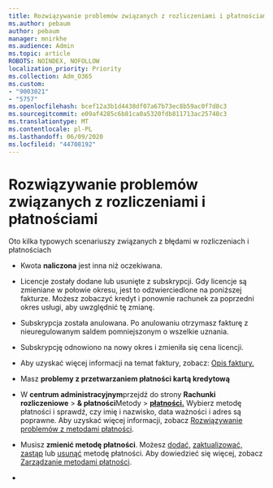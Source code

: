 ```yaml
---
title: Rozwiązywanie problemów związanych z rozliczeniami i płatnościami
ms.author: pebaum
author: pebaum
manager: mnirkhe
ms.audience: Admin
ms.topic: article
ROBOTS: NOINDEX, NOFOLLOW
localization_priority: Priority
ms.collection: Adm_O365
ms.custom:
- "9003021"
- "5757"
ms.openlocfilehash: bcef12a3b1d4438df07a67b73ec8b59ac0f7d8c3
ms.sourcegitcommit: e09af4285c6b81ca0a5320fdb811713ac25748c3
ms.translationtype: MT
ms.contentlocale: pl-PL
ms.lasthandoff: 06/09/2020
ms.locfileid: "44708192"
---
```

# <a name="resolving-billing-and-payment-errors"></a>Rozwiązywanie problemów związanych z rozliczeniami i płatnościami

Oto kilka typowych scenariuszy związanych z błędami w rozliczeniach i płatnościach

- Kwota **naliczona** jest inna niż oczekiwana.
- Licencje zostały dodane lub usunięte z subskrypcji. Gdy licencje są zmieniane w połowie okresu, jest to odzwierciedlone na poniższej fakturze. Możesz zobaczyć kredyt i ponownie rachunek za poprzedni okres usługi, aby uwzględnić tę zmianę.
- Subskrypcja została anulowana. Po anulowaniu otrzymasz fakturę z nieuregulowanym saldem pomniejszonym o wszelkie uznania.
- Subskrypcję odnowiono na nowy okres i zmieniła się cena licencji.
- Aby uzyskać więcej informacji na temat faktury, zobacz: [Opis faktury.](https://docs.microsoft.com/microsoft-365/commerce/billing-and-payments/understand-your-invoice2)
- Masz **problemy z przetwarzaniem płatności kartą kredytową**
- W **centrum administracyjnym**przejdź do strony **Rachunki rozliczeniowe**   >   **& płatności**Metody   >   **[płatności.](https://go.microsoft.com/fwlink/p/?linkid=2018806)** Wybierz metodę płatności i sprawdź, czy imię i nazwisko, data ważności i adres są poprawne. Aby uzyskać więcej informacji, zobacz [Rozwiązywanie problemów z metodami płatności](https://docs.microsoft.com/microsoft-365/commerce/billing-and-payments/manage-payment-methods#troubleshoot-payment-methods).

- Musisz **zmienić metodę płatności**. Możesz [dodać,](https://docs.microsoft.com/microsoft-365/commerce/billing-and-payments/manage-payment-methods?view=o365-worldwide#add-a-payment-method) [zaktualizować,](https://docs.microsoft.com/microsoft-365/commerce/billing-and-payments/manage-payment-methods?view=o365-worldwide#update-payment-method-details) [zastąp](https://docs.microsoft.com/microsoft-365/commerce/billing-and-payments/manage-payment-methods?view=o365-worldwide#replace-a-payment-method) lub [usunąć](https://docs.microsoft.com/microsoft-365/commerce/billing-and-payments/manage-payment-methods?view=o365-worldwide#delete-a-payment-method) metodę płatności. Aby dowiedzieć się więcej, zobacz [Zarządzanie metodami płatności](https://docs.microsoft.com/microsoft-365/commerce/billing-and-payments/manage-payment-methods?view=o365-worldwide).
- 